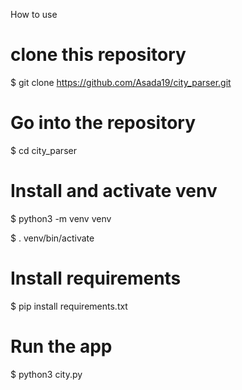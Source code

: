 How to use

# clone this repository

$ git clone https://github.com/Asada19/city_parser.git

# Go into the repository

$ cd city_parser

# Install and activate venv

$ python3 -m venv venv

$ . venv/bin/activate

# Install requirements

$ pip install requirements.txt

# Run the app

$ python3 city.py
